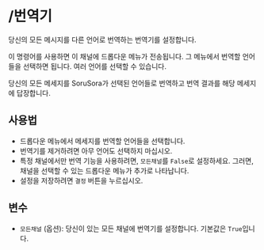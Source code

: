 # /번역기

당신의 모든 메시지를 다른 언어로 번역하는 번역기를 설정합니다.

이 명령어를 사용하면 이 채널에 드롭다운 메뉴가 전송됩니다. 그 메뉴에서 번역할 언어들을 선택하면 됩니다. 여러 언어를 선택할 수 있습니다.

당신의 모든 메세지를 SoruSora가 선택된 언어들로 번역하고 번역 결과를 해당 메세지에 답장합니다.

## 사용법

* 드롭다운 메뉴에서 메세지를 번역할 언어들을 선택합니다.
* 번역기를 제거하려면 아무 언어도 선택하지 마십시오.
* 특정 채널에서만 번역 기능을 사용하려면, `모든채널`를 `False`로 설정하세요. 그러면, 채널을 선택할 수 있는 드롭다운 메뉴가 추가로 나타납니다.
* 설정을 저장하려면 `결정` 버튼을 누르십시오.

## 변수

* `모든채널` (옵션): 당신이 있는 모든 채널에 번역기를 설정합니다. 기본값은 `True`입니다.
